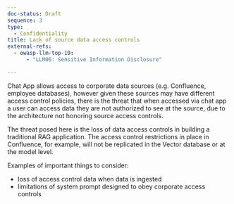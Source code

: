```yaml
---
doc-status: Draft
sequence: 3
type:
  - Confidentiality
title: Lack of source data access controls
external-refs:
  - owasp-llm-top-10:
      - "LLM06: Sensitive Information Disclosure"

---
```


Chat App allows access to corporate data sources (e.g. Confluence, employee databases), however given these sources may have different access control policies, there is the threat that when accessed via chat app a user can access data they are not authorized to see at the source, due to the architecture not honoring source access controls.

The threat posed here is the loss of data access controls in building a traditional RAG application. The access control restrictions in place in Confluence, for example, will
not be replicated in the Vector database or at the model level.

Examples of important things to consider:

- loss of access control data when data is ingested
- limitations of system prompt designed to obey corporate access controls
